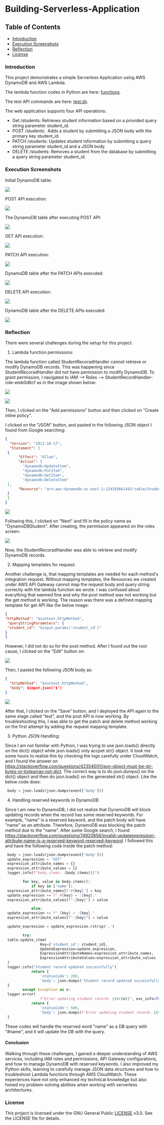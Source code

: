 # Building-Serverless-Application

## Table of Contents

- [Introduction](#introduction)
- [Execution Screenshots](#execution-screenshots)
- [Reflection](#Reflection)
- [License](#license)

### Introduction

This project demonstrates a simple Serverless Application using AWS DynamoDB and AWS Lambda. 

The lambda function codes in Python are here: [functions](functions.py).

The test API commands are here: [test.sh](test.sh).

The web application supports four API operations:

- Get /students: Retrieves student information based on a provided query string parameter student_id.
- POST /students:  Adds a student by submitting a JSON body with the primary key student_id.
- PATCH /students: Updates student information by submitting a query string parameter student_id and a JSON body.
- DELETE /students: Removes a student from the database by submitting a query string parameter student_id.

### Execution Screenshots

Initial DynamoDB table:

![](apiScreenShot/tableInit.png)

POST API execution:

![](apiScreenShot/postCmd.png)

The DynamoDB table after executing POST API:

![](apiScreenShot/postTable.png)

GET API execution:

![](apiScreenShot/getCmd.png)

PATCH API execution:

![](apiScreenShot/patchCmd.png)

DynamoDB table after the PATCH APIs executed:

![](apiScreenShot/tableAfterPatch.png)

DELETE API execution:

![](apiScreenShot/deleteCmd.png)

DynamoDB table after the DELETE APIs executed:

![](apiScreenShot/tableAfterDelete.png)

### Reflection

There were several challenges during the setup for this project.

1. Lambda function permissions:

The lambda function called StudentRecoradHandler cannot retrieve or modify DynamoDB records. This was happening since StudentRecoradHandler did not have permission to modify DynamoDB. To grant permission, I navigated to IAM --> Roles --> StudentRecordHandler-role-emb0d6cf as in the image shown below:

![](apiScreenShot/navRoles.png)

![](apiScreenShot/insideRoles.png)

Then, I clicked on the "Add permissions" button and then clicked on "Create inline policy".

I clicked on the "JSON" button, and pasted in the following JSON object I found from Google searching:

```json
{
  "Version": "2012-10-17",
  "Statement": [
 {
      "Effect": "Allow",
      "Action": [
        "dynamodb:UpdateItem",
        "dynamodb:PutItem",
        "dynamodb:GetItem",
        "dynamodb:DeleteItem"
 ],
      "Resource": "arn:aws:dynamodb:us-east-2:124355661443:table/StudentRecords"
 }
 ]
}
```

![](apiScreenShot/pasteJson.png)

Following this, I clicked on "Next" and fill in the policy name as "DynamoDBStudent". After creating, the permission appeared on the roles screen:

![](apiScreenShot/finishedAddRole.png)

Now, the StudentRecoradHandler was able to retrieve and modify DynamoDB records.

2. Mapping templates for request:

Another challenge is, that mapping templates are needed for each method's integration request. Without mapping templates, the Resources we created under AWS API Gateway cannot map the request body and query string correctly with the lambda function we wrote. I was confused about everything that seemed fine and why the post method was not working but the get method is working. The reason was there was a defined mapping template for get API like the below image:

```json
{
"httpMethod": "$context.httpMethod",
 "queryStringParameters": {
 "student_id": "$input.params('student_id')"
}
}
```
However, I did not do so for the post method. After I found out the root cause, I clicked on the "Edit" button on:

![](apiScreenShot/editPostTem.png)

Then, I pasted the following JSON body as:

```json
{
  "httpMethod": "$context.httpMethod",
  "body": $input.json('$')
}
```
![](apiScreenShot/savePosttem.png)


After that, I clicked on the "Save" button, and I deployed the API again to the same stage called "test", and the post API is now working. By troubleshooting this, I was able to get the patch and delete method working on the first attempt by adding the request mapping template.

3. Python JSON Handling:

Since I am not familiar with Python, I was trying to use json.loads() directly on the dict() object while json.loads() only accpet str() object. It took me some hours to realize this by checking the logs carefully under CloudWatch, and I found the answer on https://stackoverflow.com/questions/42354001/json-object-must-be-str-bytes-or-bytearray-not-dict. The correct way is to do json.dumps() on the dict() object and then do json.loads() on the generated str() object. Like the below code does:

```python
 body = json.loads(json.dumps(event['body']))
```

4. Handling reserved keywords in DynamoDB

Since I am new to DynamoDB, I did not realize that DynamoDB will block updating records when the record has some reserved keywords. For example, "name" is a reserved keyword, and the patch body will have "name" as an attribute. Therefore, DynamoDB was blocking the patch method due to the "name". After some Google search, I found https://stackoverflow.com/questions/74920856/invalid-updateexpression-attribute-name-is-a-reserved-keyword-reserved-keyword. I followed this and have the following code inside the patch method:

```python
 body = json.loads(json.dumps(event['body']))
 update_expression = "SET"
 expression_attribute_names = {}
 expression_attribute_values = {}
 logger.info(f"body.items: {body.items()}")

        for key, value in body.items():
            if key in ['name']:
 expression_attribute_names[f'#{key}'] = key
 update_expression += f" #{key} = :{key},"
 expression_attribute_values[f":{key}"] = value

            else:
 update_expression += f" {key} = :{key},"
 expression_attribute_values[f":{key}"] = value

 update_expression = update_expression.rstrip(',')

        try:
 table.update_item(
                Key={'student_id': student_id},
                UpdateExpression=update_expression,
                ExpressionAttributeNames=expression_attribute_names,
                ExpressionAttributeValues=expression_attribute_values
 )
 logger.info("Student record updated successfully")
            return {
                'statusCode': 200,
                'body': json.dumps('Student record updated successfully')
 }
        except Exception as e:
 logger.error(
                f"Error updating student record: {str(e)}", exc_info=True)
            return {
                'statusCode': 500,
                'body': json.dumps(f'Error updating student record: {str(e)}')
 }

```

These codes will handle the reserved word "name" as a DB query with "#name", and it will update the DB with the query.

#### Conclusion

Walking through these challenges, I gained a deeper understanding of AWS services, including IAM roles and permissions, API Gateway configurations, and how to manage DynamoDB with reserved keywords. I also improved my Python skills, learning to carefully manage JSON data structures and how to troubleshoot Lambda functions through AWS CloudWatch. These experiences have not only enhanced my technical knowledge but also honed my problem-solving abilities when working with serverless architectures.

### License

This project is licensed under the GNU General Public [LICENSE](LICENSE)
v3.0. See the LICENSE file for details.
